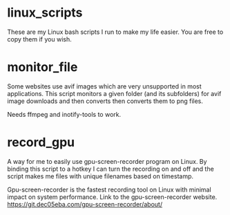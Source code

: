 # linux_scripts

These are my Linux bash scripts I run to make my life easier. You are free to copy them if you wish.

# monitor_file

Some websites use avif images which are very unsupported in most applications. This script monitors a given folder (and its subfolders) for avif image downloads and then converts then converts them to png files.

Needs ffmpeg and inotify-tools to work.

# record_gpu

A way for me to easily use gpu-screen-recorder program on Linux. By binding this script to a hotkey I can turn the recording on and off and the script makes me files with unique filenames based on timestamp.


Gpu-screen-recorder is the fastest recording tool on Linux with minimal impact on system performance.
Link to the gpu-screen-recorder website.
https://git.dec05eba.com/gpu-screen-recorder/about/